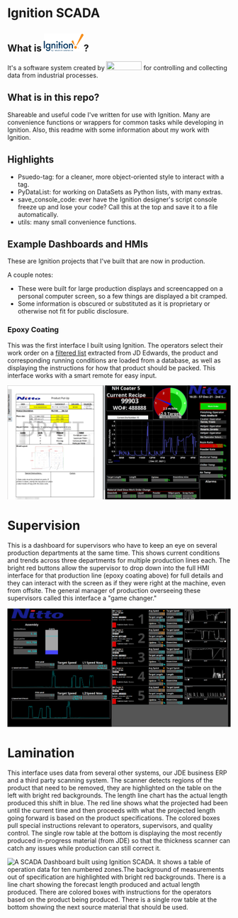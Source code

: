# Ignition SCADA

## What is [<img src="https://github.com/HelloMorrisMoss/diagrams_and_images/blob/main/dashboards_and_hmi/ignition_logo_transparent.png" alt="Ignition"  width="90" height="40"/>](https://inductiveautomation.com/downloads/ignition)?

It's a software system created by [<img src="https://inductiveautomation.com/static/images/logos/inductive-automation-logo.png" width="80" height="20"/>](https://inductiveautomation.com) for controlling and collecting data from industrial processes.

## What is in this repo?

Shareable and useful code I've written for use with Ignition. Many are convenience functions or wrappers for common tasks while developing in Ignition. Also, this readme with some information about my work with Ignition.

## Highlights

* Psuedo-tag: for a cleaner, more object-oriented style to interact with a tag.
* PyDataList: for working on DataSets as Python lists, with many extras.
* save_console_code: ever have the Ignition designer's script console freeze up and lose your code? Call this at the top and save it to a file automatically.
* utils: many small convenience functions.


## Example Dashboards and HMIs
These are Ignition projects that I've built that are now in production.

A couple notes:
* These were built for large production displays and screencapped on a personal computer screen, so a few things are displayed a bit cramped.
* Some information is obscured or substituted as it is proprietary or otherwise not fit for public disclosure.

### Epoxy Coating
This was the first interface I built using Ignition. The operators select their work order on a [filtered list](https://github.com/HelloMorrisMoss/diagrams_and_images/blob/main/dashboards_and_hmi/filtered%20workorder%20selection.png) extracted from JD Edwards, the product and corresponding running conditions are loaded from a database, as well as displaying the instructions for how that product should be packed. This interface works with a smart remote for easy input.

![A SCADA Dashboard built using Ignition SCADA. It shows a PDF of packing instructions, a line graph of operation speed over the last 8 hours, a dial display of target and current machine speed, digital displays of operating conditions and materials used, dropdown selectors for operators to select who is working that shift, and several buttons to change settings.](https://github.com/HelloMorrisMoss/diagrams_and_images/blob/main/dashboards_and_hmi/NH_OEE_01.png)

# Supervision
This is a dashboard for supervisors who have to keep an eye on several production departments at the same time. This shows current conditions and trends across three departments for multiple production lines each. The bright red buttons allow the supervisor to drop down into the full HMI interface for that production line (epoxy coating above) for full details and they can interact with the screen as if they were right at the machine, even from offsite. The general manager of production overseeing these supervisors called this interface a "game changer."

![A SCADA Dashboard built using Ignition SCADA. It shows small overview of production conditions for different manufacturing lines in different production departments.](https://github.com/HelloMorrisMoss/diagrams_and_images/blob/main/dashboards_and_hmi/Supervisors%20dashboard.png)

# Lamination
This interface uses data from several other systems, our JDE business ERP and a third party scanning system. The scanner detects regions of the product that need to be removed, they are highlighted on the table on the left with bright red backgrounds. The length line chart has the actual length produced this shift in blue. The red line shows what the projected had been until the current time and then proceeds with what the projected length going forward is based on the product specifications. The colored boxes pull special instructions relevant to operators, supervisors, and quality control. The single row table at the bottom is displaying the most recently produced in-progress material (from JDE) so that the thickness scanner can catch any issues while production can still correct it.

![A SCADA Dashboard built using Ignition SCADA. It shows a table of operation data for ten numbered zones.The background of measurements out of specification are highlighted with bright red backgrounds. There is a line chart showing the forecast length produced and actual length produced. There are colored boxes with instructions for the operators based on the product being produced. There is a single row table at the bottom showing the next source material that should be used.](https://github.com/HelloMorrisMoss/diagrams_and_images/blob/main/dashboards_and_hmi/Lam%20Dashboard.png)
